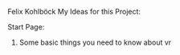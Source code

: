 Felix Kohlböck
My Ideas for this Project:

Start Page:
1. Some basic things you need to know about vr

